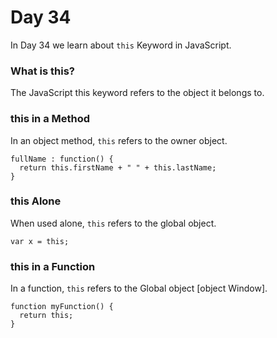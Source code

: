 # Day 34
In Day 34 we learn about ```this``` Keyword in JavaScript.

### What is this?
The JavaScript this keyword refers to the object it belongs to.

### this in a Method
In an object method, ```this``` refers to the owner object.
```
fullName : function() {
  return this.firstName + " " + this.lastName;
}
```

### this Alone
When used alone, ```this``` refers to the global object.
```
var x = this;
```

### this in a Function
In a function, ```this``` refers to the Global object [object Window].
```
function myFunction() {
  return this;
}
```